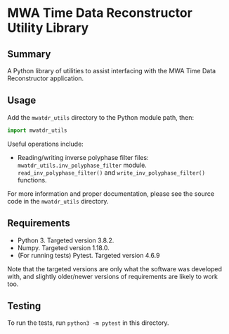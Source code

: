 # MWA Time Data Reconstructor Utility Library

## Summary

A Python library of utilities to assist interfacing with the MWA Time Data Reconstructor application.

## Usage

Add the `mwatdr_utils` directory to the Python module path, then:

```python
import mwatdr_utils
```

Useful operations include:

- Reading/writing inverse polyphase filter files: `mwatdr_utils.inv_polyphase_filter` module. `read_inv_polyphase_filter()` and `write_inv_polyphase_filter()` functions.

For more information and proper documentation, please see the source code in the `mwatdr_utils` directory.

## Requirements

- Python 3. Targeted version 3.8.2.
- Numpy. Targeted version 1.18.0.
- (For running tests) Pytest. Targeted version 4.6.9

Note that the targeted versions are only what the software was developed with, and slightly older/newer versions of requirements are likely to work too.

## Testing

To run the tests, run `python3 -m pytest` in this directory.
